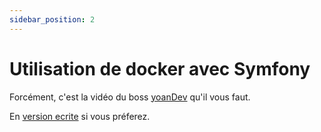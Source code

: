 ```yaml
---
sidebar_position: 2
---
```


# Utilisation de docker avec Symfony
Forcément, c'est la vidéo du boss [yoanDev](https://www.youtube.com/watch?v=tRI6KFNKfFo) qu'il vous faut.

En [version ecrite](https://yoandev.co/un-environnement-de-developpement-symfony-5-avec-docker-et-docker-compose) si vous préferez.